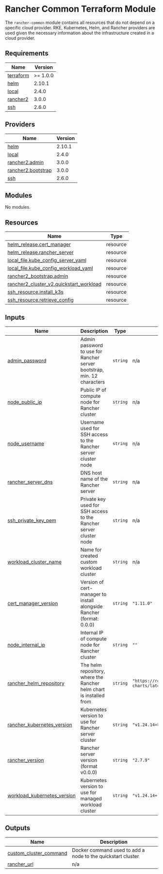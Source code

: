 # Rancher Common Terraform Module

The `rancher-common` module contains all resources that do not depend on a
specific cloud provider. RKE, Kubernetes, Helm, and Rancher providers are used
given the necessary information about the infrastructure created in a cloud
provider.

<!-- BEGIN_TF_DOCS -->

## Requirements

| Name                                                                     | Version  |
| ------------------------------------------------------------------------ | -------- |
| <a name="requirement_terraform"></a> [terraform](#requirement_terraform) | >= 1.0.0 |
| <a name="requirement_helm"></a> [helm](#requirement_helm)                | 2.10.1   |
| <a name="requirement_local"></a> [local](#requirement_local)             | 2.4.0    |
| <a name="requirement_rancher2"></a> [rancher2](#requirement_rancher2)    | 3.0.0    |
| <a name="requirement_ssh"></a> [ssh](#requirement_ssh)                   | 2.6.0    |

## Providers

| Name                                                                                          | Version |
| --------------------------------------------------------------------------------------------- | ------- |
| <a name="provider_helm"></a> [helm](#provider_helm)                                           | 2.10.1  |
| <a name="provider_local"></a> [local](#provider_local)                                        | 2.4.0   |
| <a name="provider_rancher2.admin"></a> [rancher2.admin](#provider_rancher2.admin)             | 3.0.0   |
| <a name="provider_rancher2.bootstrap"></a> [rancher2.bootstrap](#provider_rancher2.bootstrap) | 3.0.0   |
| <a name="provider_ssh"></a> [ssh](#provider_ssh)                                              | 2.6.0   |

## Modules

No modules.

## Resources

| Name                                                                                                                                | Type     |
| ----------------------------------------------------------------------------------------------------------------------------------- | -------- |
| [helm_release.cert_manager](https://registry.terraform.io/providers/hashicorp/helm/2.10.1/docs/resources/release)                   | resource |
| [helm_release.rancher_server](https://registry.terraform.io/providers/hashicorp/helm/2.10.1/docs/resources/release)                 | resource |
| [local_file.kube_config_server_yaml](https://registry.terraform.io/providers/hashicorp/local/2.4.0/docs/resources/file)             | resource |
| [local_file.kube_config_workload_yaml](https://registry.terraform.io/providers/hashicorp/local/2.4.0/docs/resources/file)           | resource |
| [rancher2_bootstrap.admin](https://registry.terraform.io/providers/rancher/rancher2/3.0.0/docs/resources/bootstrap)                 | resource |
| [rancher2_cluster_v2.quickstart_workload](https://registry.terraform.io/providers/rancher/rancher2/3.0.0/docs/resources/cluster_v2) | resource |
| [ssh_resource.install_k3s](https://registry.terraform.io/providers/loafoe/ssh/2.6.0/docs/resources/resource)                        | resource |
| [ssh_resource.retrieve_config](https://registry.terraform.io/providers/loafoe/ssh/2.6.0/docs/resources/resource)                    | resource |

## Inputs

| Name                                                                                                               | Description                                                            | Type     | Default                                               | Required |
| ------------------------------------------------------------------------------------------------------------------ | ---------------------------------------------------------------------- | -------- | ----------------------------------------------------- | :------: |
| <a name="input_admin_password"></a> [admin_password](#input_admin_password)                                        | Admin password to use for Rancher server bootstrap, min. 12 characters | `string` | n/a                                                   |   yes    |
| <a name="input_node_public_ip"></a> [node_public_ip](#input_node_public_ip)                                        | Public IP of compute node for Rancher cluster                          | `string` | n/a                                                   |   yes    |
| <a name="input_node_username"></a> [node_username](#input_node_username)                                           | Username used for SSH access to the Rancher server cluster node        | `string` | n/a                                                   |   yes    |
| <a name="input_rancher_server_dns"></a> [rancher_server_dns](#input_rancher_server_dns)                            | DNS host name of the Rancher server                                    | `string` | n/a                                                   |   yes    |
| <a name="input_ssh_private_key_pem"></a> [ssh_private_key_pem](#input_ssh_private_key_pem)                         | Private key used for SSH access to the Rancher server cluster node     | `string` | n/a                                                   |   yes    |
| <a name="input_workload_cluster_name"></a> [workload_cluster_name](#input_workload_cluster_name)                   | Name for created custom workload cluster                               | `string` | n/a                                                   |   yes    |
| <a name="input_cert_manager_version"></a> [cert_manager_version](#input_cert_manager_version)                      | Version of cert-manager to install alongside Rancher (format: 0.0.0)   | `string` | `"1.11.0"`                                            |    no    |
| <a name="input_node_internal_ip"></a> [node_internal_ip](#input_node_internal_ip)                                  | Internal IP of compute node for Rancher cluster                        | `string` | `""`                                                  |    no    |
| <a name="input_rancher_helm_repository"></a> [rancher_helm_repository](#input_rancher_helm_repository)             | The helm repository, where the Rancher helm chart is installed from    | `string` | `"https://releases.rancher.com/server-charts/latest"` |    no    |
| <a name="input_rancher_kubernetes_version"></a> [rancher_kubernetes_version](#input_rancher_kubernetes_version)    | Kubernetes version to use for Rancher server cluster                   | `string` | `"v1.24.14+k3s1"`                                     |    no    |
| <a name="input_rancher_version"></a> [rancher_version](#input_rancher_version)                                     | Rancher server version (format v0.0.0)                                 | `string` | `"2.7.9"`                                             |    no    |
| <a name="input_workload_kubernetes_version"></a> [workload_kubernetes_version](#input_workload_kubernetes_version) | Kubernetes version to use for managed workload cluster                 | `string` | `"v1.24.14+rke2r1"`                                   |    no    |

## Outputs

| Name                                                                                                  | Description                                                 |
| ----------------------------------------------------------------------------------------------------- | ----------------------------------------------------------- |
| <a name="output_custom_cluster_command"></a> [custom_cluster_command](#output_custom_cluster_command) | Docker command used to add a node to the quickstart cluster |
| <a name="output_rancher_url"></a> [rancher_url](#output_rancher_url)                                  | n/a                                                         |

<!-- END_TF_DOCS -->

